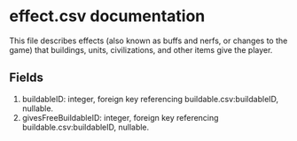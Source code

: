 # effect.csv documentation

This file describes effects (also known as buffs and nerfs, or changes to the game) that buildings, units, civilizations, and other items give the player.

## Fields
1. buildableID: integer, foreign key referencing buildable.csv:buildableID, nullable.
1. givesFreeBuildableID: integer, foreign key referencing buildable.csv:buildableID, nullable.